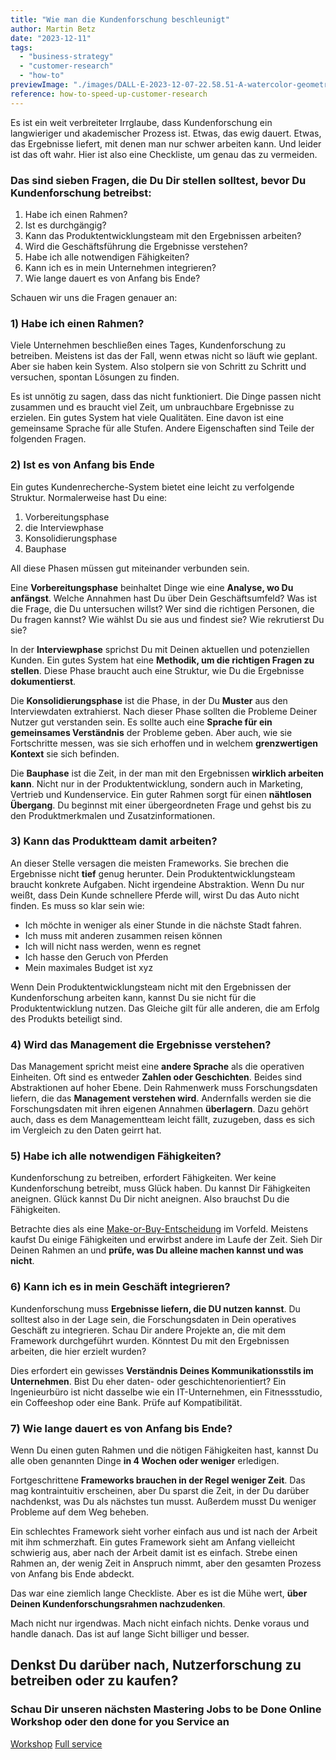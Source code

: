 ```yaml
---
title: "Wie man die Kundenforschung beschleunigt"
author: Martin Betz
date: "2023-12-11"
tags:
  - "business-strategy"
  - "customer-research"
  - "how-to"
previewImage: "./images/DALL·E-2023-12-07-22.58.51-A-watercolor-geometric-style-illustration-showing-a-research-framework-being-conducted-swiftly.-In-the-center-theres-a-prominent-clock-icon-symboli.png"
reference: how-to-speed-up-customer-research
---
```


Es ist ein weit verbreiteter Irrglaube, dass Kundenforschung ein langwieriger und akademischer Prozess ist. Etwas, das ewig dauert. Etwas, das Ergebnisse liefert, mit denen man nur schwer arbeiten kann. Und leider ist das oft wahr. Hier ist also eine Checkliste, um genau das zu vermeiden.

### Das sind sieben Fragen, die Du Dir stellen solltest, bevor Du Kundenforschung betreibst:

1. Habe ich einen Rahmen?
2. Ist es durchgängig?
3. Kann das Produktentwicklungsteam mit den Ergebnissen arbeiten?
4. Wird die Geschäftsführung die Ergebnisse verstehen?
5. Habe ich alle notwendigen Fähigkeiten?
6. Kann ich es in mein Unternehmen integrieren?
7. Wie lange dauert es von Anfang bis Ende?

Schauen wir uns die Fragen genauer an:

### 1) Habe ich einen Rahmen?

Viele Unternehmen beschließen eines Tages, Kundenforschung zu betreiben. Meistens ist das der Fall, wenn etwas nicht so läuft wie geplant. Aber sie haben kein System. Also stolpern sie von Schritt zu Schritt und versuchen, spontan Lösungen zu finden.

Es ist unnötig zu sagen, dass das nicht funktioniert. Die Dinge passen nicht zusammen und es braucht viel Zeit, um unbrauchbare Ergebnisse zu erzielen. Ein gutes System hat viele Qualitäten. Eine davon ist eine gemeinsame Sprache für alle Stufen. Andere Eigenschaften sind Teile der folgenden Fragen.

### 2) Ist es von Anfang bis Ende

Ein gutes Kundenrecherche-System bietet eine leicht zu verfolgende Struktur. Normalerweise hast Du eine:

1. Vorbereitungsphase
2. die Interviewphase
3. Konsolidierungsphase
4. Bauphase

All diese Phasen müssen gut miteinander verbunden sein.

Eine **Vorbereitungsphase** beinhaltet Dinge wie eine **Analyse, wo Du anfängst**. Welche Annahmen hast Du über Dein Geschäftsumfeld? Was ist die Frage, die Du untersuchen willst? Wer sind die richtigen Personen, die Du fragen kannst? Wie wählst Du sie aus und findest sie? Wie rekrutierst Du sie?

In der **Interviewphase** sprichst Du mit Deinen aktuellen und potenziellen Kunden. Ein gutes System hat eine **Methodik, um die richtigen Fragen zu stellen**. Diese Phase braucht auch eine Struktur, wie Du die Ergebnisse **dokumentierst**.

Die **Konsolidierungsphase** ist die Phase, in der Du **Muster** aus den Interviewdaten extrahierst. Nach dieser Phase sollten die Probleme Deiner Nutzer gut verstanden sein. Es sollte auch eine **Sprache für ein gemeinsames Verständnis** der Probleme geben. Aber auch, wie sie Fortschritte messen, was sie sich erhoffen und in welchem **grenzwertigen Kontext** sie sich befinden.

Die **Bauphase** ist die Zeit, in der man mit den Ergebnissen **wirklich arbeiten kann**. Nicht nur in der Produktentwicklung, sondern auch in Marketing, Vertrieb und Kundenservice. Ein guter Rahmen sorgt für einen **nähtlosen Übergang**. Du beginnst mit einer übergeordneten Frage und gehst bis zu den Produktmerkmalen und Zusatzinformationen.

### 3) Kann das Produktteam damit arbeiten?

An dieser Stelle versagen die meisten Frameworks. Sie brechen die Ergebnisse nicht **tief** genug herunter. Dein Produktentwicklungsteam braucht konkrete Aufgaben. Nicht irgendeine Abstraktion. Wenn Du nur weißt, dass Dein Kunde schnellere Pferde will, wirst Du das Auto nicht finden. Es muss so klar sein wie:

- Ich möchte in weniger als einer Stunde in die nächste Stadt fahren.
- Ich muss mit anderen zusammen reisen können
- Ich will nicht nass werden, wenn es regnet
- Ich hasse den Geruch von Pferden
- Mein maximales Budget ist xyz

Wenn Dein Produktentwicklungsteam nicht mit den Ergebnissen der Kundenforschung arbeiten kann, kannst Du sie nicht für die Produktentwicklung nutzen. Das Gleiche gilt für alle anderen, die am Erfolg des Produkts beteiligt sind.

### 4) Wird das Management die Ergebnisse verstehen?

Das Management spricht meist eine **andere Sprache** als die operativen Einheiten. Oft sind es entweder **Zahlen oder Geschichten**. Beides sind Abstraktionen auf hoher Ebene. Dein Rahmenwerk muss Forschungsdaten liefern, die das **Management verstehen wird**. Andernfalls werden sie die Forschungsdaten mit ihren eigenen Annahmen **überlagern**. Dazu gehört auch, dass es dem Managementteam leicht fällt, zuzugeben, dass es sich im Vergleich zu den Daten geirrt hat.

### 5) Habe ich alle notwendigen Fähigkeiten?

Kundenforschung zu betreiben, erfordert Fähigkeiten. Wer keine Kundenforschung betreibt, muss Glück haben. Du kannst Dir Fähigkeiten aneignen. Glück kannst Du Dir nicht aneignen. Also brauchst Du die Fähigkeiten.

Betrachte dies als eine [Make-or-Buy-Entscheidung](/de/blog/we-are-so-close/) im Vorfeld. Meistens kaufst Du einige Fähigkeiten und erwirbst andere im Laufe der Zeit. Sieh Dir Deinen Rahmen an und **prüfe, was Du alleine machen kannst und was nicht**.

### 6) Kann ich es in mein Geschäft integrieren?

Kundenforschung muss **Ergebnisse liefern, die DU nutzen kannst**. Du solltest also in der Lage sein, die Forschungsdaten in Dein operatives Geschäft zu integrieren. Schau Dir andere Projekte an, die mit dem Framework durchgeführt wurden. Könntest Du mit den Ergebnissen arbeiten, die hier erzielt wurden?

Dies erfordert ein gewisses **Verständnis Deines Kommunikationsstils im Unternehmen**. Bist Du eher daten- oder geschichtenorientiert? Ein Ingenieurbüro ist nicht dasselbe wie ein IT-Unternehmen, ein Fitnessstudio, ein Coffeeshop oder eine Bank. Prüfe auf Kompatibilität.

### 7) Wie lange dauert es von Anfang bis Ende?

Wenn Du einen guten Rahmen und die nötigen Fähigkeiten hast, kannst Du alle oben genannten Dinge **in 4 Wochen oder weniger** erledigen.

Fortgeschrittene **Frameworks brauchen in der Regel weniger Zeit**. Das mag kontraintuitiv erscheinen, aber Du sparst die Zeit, in der Du darüber nachdenkst, was Du als nächstes tun musst. Außerdem musst Du weniger Probleme auf dem Weg beheben.

Ein schlechtes Framework sieht vorher einfach aus und ist nach der Arbeit mit ihm schmerzhaft. Ein gutes Framework sieht am Anfang vielleicht schwierig aus, aber nach der Arbeit damit ist es einfach. Strebe einen Rahmen an, der wenig Zeit in Anspruch nimmt, aber den gesamten Prozess von Anfang bis Ende abdeckt.

Das war eine ziemlich lange Checkliste. Aber es ist die Mühe wert, **über Deinen Kundenforschungsrahmen nachzudenken**.

Mach nicht nur irgendwas. Mach nicht einfach nichts. Denke voraus und handle danach. Das ist auf lange Sicht billiger und besser.

## Denkst Du darüber nach, Nutzerforschung zu betreiben oder zu kaufen?

### Schau Dir unseren nächsten Mastering Jobs to be Done Online Workshop oder den done for you Service an

[Workshop](/leistungen/mastering-jobs-to-be-done-online-workshop/) [Full service](/leistungen/customer-research-sprints)
